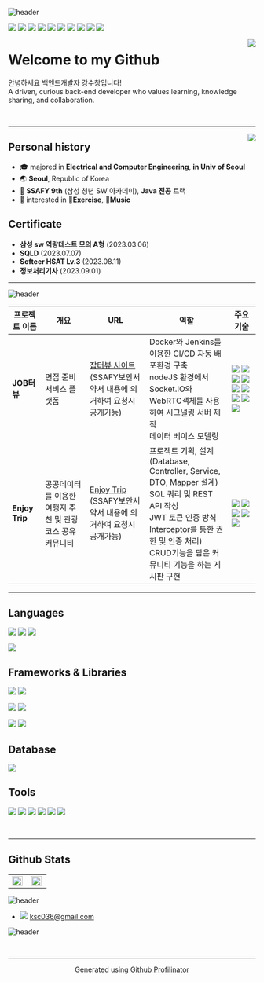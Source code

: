 ![header](https://capsule-render.vercel.app/api?type=waving&color=0:1ABC9C,60:1ABC9C,90:9ACD32,100:9ACD32&height=120&animation=fadeIn&section=header&text=👋%20Hello!&fontAlign=17&fontColor=black&desc=I'm%20ksc036,%20Backend%20Engineer%20💻&descAlign=32&fontSize=60&descAlignY=80)

 <img src="https://img.shields.io/badge/-JAVA-007396?style=flat&logo=OpenJDK&logoColor=white"> <img src="https://img.shields.io/badge/-C-A8B9CC?style=flat&logo=C&logoColor=white">  <img src="https://img.shields.io/badge/javascript-yellow?logo=javascript&logoColor=white"> <img src="https://img.shields.io/badge/-Python-3776AB?style=flat&logo=Python&logoColor=white"> <img src="https://img.shields.io/badge/-Spring-6DB33F?style=flat&logo=Spring&logoColor=white"> <img src="https://img.shields.io/badge/-Spring_Boot-6DB33F?style=flat&logo=SpringBoot&logoColor=white"> <img src="https://img.shields.io/badge/-Vue-4FC08D?style=flat&logo=Vue.js&logoColor=white"> <img src="https://img.shields.io/badge/-Express-black?style=flat&logo=Express&logoColor=white"> <img src="https://img.shields.io/badge/-Docker-3776AB?style=flat&logo=Docker&logoColor=white"> <img src="https://img.shields.io/badge/-Jenkins-red?style=flat&logo=Jenkins&logoColor=white">

<div align="right">
<img src="https://komarev.com/ghpvc/?username=ksc036&&style=flat-square" align="right" />
</div>  
  

# Welcome to my Github

안녕하세요 백엔드개발자 강수창입니다!  
A driven, curious back-end developer who values learning, knowledge sharing, and collaboration.
   <!-- ### 👀 Visit my porfolio [![Notion Badge](https://img.shields.io/badge/-Here-black?logo=notion&logoColor=white&link=https://judicious-quarter-626.notion.site/0a099ad5660d438f8e892ae8bfb45dfe)](https://judicious-quarter-626.notion.site/0a099ad5660d438f8e892ae8bfb45dfe)    🍀contact me with [![mail badge](https://img.shields.io/badge/-Here-03C75A?logo=naver&logoColor=white&link=mailto:prkim99@naver.com)](mailto:prkim99@naver.com) -->
<br/>

---

<a href="https://solved.ac/profile/ksc036" target="_blank">
<img align='right' src="http://mazassumnida.wtf/api/v2/generate_badge?boj=ksc036"> </a>

## Personal history 

- 🎓 majored in **Electrical and Computer Engineering**, **in Univ of Seoul**  
- 🌏 **Seoul**, Republic of Korea 
- 🌱 **SSAFY 9th** (삼성 청년 SW 아카데미), **Java 전공** 트랙 
- 👀 interested in **💪Exercise**, **🎵Music**


## Certificate

- **삼성 sw 역량테스트 모의 A형** (2023.03.06)  
- **SQLD** (2023.07.07)
- **Softeer HSAT Lv.3** (2023.08.11) 
- **정보처리기사** (2023.09.01)

---

![header](https://capsule-render.vercel.app/api?type=transparent&color=0:F28585,60:F2C6C2,90:F2B263,100:F2B263&height=80&animation=fadeIn&section=footer&text=📌%20Major%20Projects&fontAlign=20&fontColor=ffffff&fontSize=40)


|프로젝트 이름|개요|URL|역할|주요 기술|
|-|-|-|-|-|
|**JOB터뷰**| 면접 준비 서비스 플랫폼 |<a href="https://github.com/ksc036/JOBTERVIEW">잡터뷰 사이트</a><br/>(SSAFY보안서약서 내용에 의거하여 요청시 공개가능)|Docker와 Jenkins를 이용한 CI/CD 자동 배포환경 구축<br/>nodeJS 환경에서 Socket.IO와 WebRTC객체를 사용하여 시그널링 서버 제작<br/>데이터 베이스 모델링|<img src="https://img.shields.io/badge/-AWS EC2-FF9900?style=flat&logo=AmazonEC2&logoColor=white"> <img src="https://img.shields.io/badge/-Docker-3776AB?style=flat&logo=Docker&logoColor=white"> <img src="https://img.shields.io/badge/-Jenkins-red?style=flat&logo=Jenkins&logoColor=white"> <img src="https://img.shields.io/badge/-WebRTC-green?style=flat&logo=WebRTC&logoColor=white"> <img src="https://img.shields.io/badge/-JAVA-007396?style=flat&logo=OpenJDK&logoColor=white"> <img src="https://img.shields.io/badge/-Spring_Boot-6DB33F?style=flat&logo=SpringBoot&logoColor=white"> <img src="https://img.shields.io/badge/-Vue-4FC08D?style=flat&logo=Vue.js&logoColor=white"> <img src="https://img.shields.io/badge/-MySQL-4479A1?style=flat&logo=MySQL&logoColor=white"> <img src="https://img.shields.io/badge/-Swagger-85EA2D?style=flat&logo=Swagger&logoColor=232323">|
|**Enjoy Trip**|공공데이터를 이용한 여행지 추천 및 관광 코스 공유 커뮤니티|<a href="https://github.com/ksc036/ENJOY_TRIP">Enjoy Trip</a><br/>(SSAFY보안서약서 내용에 의거하여 요청시 공개가능)|프로젝트 기획, 설계(Database, Controller, Service, DTO, Mapper 설계)<br/>SQL 쿼리 및 REST API 작성<br/>JWT 토큰 인증 방식<br/>Interceptor를 통한 권한 및 인증 처리)<br/> CRUD기능을 담은 커뮤니티 기능을 하는 게시판 구현|<img src="https://img.shields.io/badge/-JAVA-007396?style=flat&logo=OpenJDK&logoColor=white"> <img src="https://img.shields.io/badge/-Spring_Boot-6DB33F?style=flat&logo=SpringBoot&logoColor=white"> <img src="https://img.shields.io/badge/-Vue-4FC08D?style=flat&logo=Vue.js&logoColor=white"> <img src="https://img.shields.io/badge/-MySQL-4479A1?style=flat&logo=MySQL&logoColor=white"> <img src="https://img.shields.io/badge/-Swagger-85EA2D?style=flat&logo=Swagger&logoColor=232323"> |


---

## Languages

<!-- 주요 언어 : C++, C, Java -->
 <img src="https://img.shields.io/badge/-C-A8B9CC?style=flat&logo=C&logoColor=white"> <img src="https://img.shields.io/badge/-JAVA-007396?style=flat&logo=OpenJDK&logoColor=white"> <img src="https://img.shields.io/badge/-Python-3776AB?style=flat&logo=Python&logoColor=white">

 <img src="https://img.shields.io/badge/javascript-yellow?logo=javascript&logoColor=white">


## Frameworks & Libraries

 <img src="https://img.shields.io/badge/-Spring-6DB33F?style=flat&logo=Spring&logoColor=white"> <img src="https://img.shields.io/badge/-Spring_Boot-6DB33F?style=flat&logo=SpringBoot&logoColor=white"> 

<img src="https://img.shields.io/badge/-Express.js-000000?style=flat&logo=Express&logoColor=white"> 

 <img src="https://img.shields.io/badge/-Vue-4FC08D?style=flat&logo=Vue.js&logoColor=white">  
<br />

<img src="https://img.shields.io/badge/-Bootstrap-7952B3?style=flat&logo=Bootstrap&logoColor=white"> <img src="https://img.shields.io/badge/-Swagger-85EA2D?style=flat&logo=Swagger&logoColor=232323">



## Database

<img src="https://img.shields.io/badge/-MySQL-4479A1?style=flat&logo=MySQL&logoColor=white">
<br />

## Tools
<img src="https://img.shields.io/badge/-Docker-3776AB?style=flat&logo=Docker&logoColor=white"> <img src="https://img.shields.io/badge/-Jenkins-red?style=flat&logo=Jenkins&logoColor=white"> <img src="https://img.shields.io/badge/-Github-181717?style=flat&logo=Github&logoColor=white"> <img src="https://img.shields.io/badge/-Postman-FF6C37?style=flat&logo=Postman&logoColor=white"> <img src="https://img.shields.io/badge/-AWS EC2-FF9900?style=flat&logo=AmazonEC2&logoColor=white"> <img src="https://img.shields.io/badge/-Jira-blue?style=flat&logo=Jira&logoColor=white">

<br />

---

## Github Stats  
<div align="center">  <table ><tr><td valign="top" width="50%">

<img src="https://github-readme-stats.vercel.app/api?username=ksc036&show_icons=true&count_private=true&hide_border=true" align="left" style="width: 95%" />

</td><td valign="top" width="50%">

<img src="https://github-readme-stats.vercel.app/api/top-langs/?username=ksc036&hide_border=true&layout=compact" align="left" style="width: 95%" />

</td></tr></table>  </div>



![header](https://capsule-render.vercel.app/api?type=transparent&color=0:F28585,60:F2C6C2,90:F2B263,100:F2B263&height=80&animation=fadeIn&section=footer&text=📫%20Contact&fontAlign=12&fontColor=ffffff&fontSize=40)

* <img src="https://img.shields.io/badge/-Gmail-EA4335?style=flat&logo=Gmail&logoColor=white"> ksc036@gmail.com


![header](https://capsule-render.vercel.app/api?type=waving&color=0:1ABC9C,60:1ABC9C,90:9ACD32,100:9ACD32&height=120&animation=fadeIn&section=footer&fontAlign=28&fontColor=ffffff)


<br />

----
<div align="center">Generated using <a href="https://profilinator.rishav.dev/" target="_blank">Github Profilinator</a></div>
